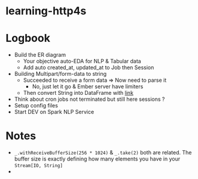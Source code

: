 # learning-http4s

# Logbook

- Build the ER diagram
  - Your objective auto-EDA for NLP & Tabular data
  - Add auto created_at, updated_at to Job then Session
- Building Multipart/form-data to string
  - Succeeded to receive a form data => Now need to parse it
    - No, just let it go & Ember server have limiters
  - Then convert String into DataFrame with [link](https://stackoverflow.com/questions/39111918/can-i-read-a-csv-represented-as-a-string-into-apache-spark-using-spark-csv)
- Think about cron jobs not terminated but still here sessions ?
- Setup config files
- Start DEV on Spark NLP Service

# Notes

- `_.withReceiveBufferSize(256 * 1024)` & `_.take(2)` both are related. The buffer size is exactly defining how many
elements you have in your `Stream[IO, String]`
- 